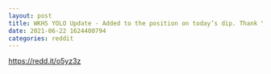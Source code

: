 ```yaml
--- 
layout: post 
title: WKHS YOLO Update - Added to the position on today’s dip. Thank You GME, AMC, BB & CLOV for the gains this year allowing me to go full retard on workhorse. 
date: 2021-06-22 1624400794 
categories: reddit 
--- 
```

https://redd.it/o5yz3z